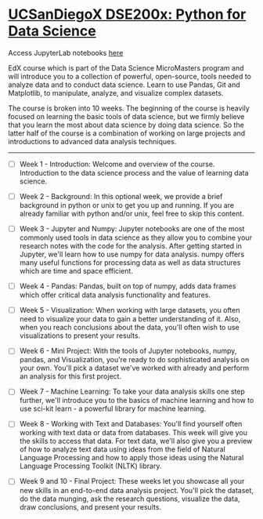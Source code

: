 # [UCSanDiegoX DSE200x: Python for Data Science](https://www.edx.org/course/python-data-science-uc-san-diegox-dse200x)

Access JupyterLab notebooks [here](https://mybinder.org/v2/gh/strongdan/UCSanDiegoX-DSE200x-Python-for-Data-Science/master)

EdX course which is part of the Data Science MicroMasters program and will introduce you to a collection of powerful, open-source, tools needed to analyze data and to conduct data science. Learn to use Pandas, Git and Matplotlib, to manipulate, analyze, and visualize complex datasets.

The course is broken into 10 weeks.  The beginning of the course is heavily focused on learning the basic tools of data science, but we firmly believe that you learn the most about data science by doing data science.  So the latter half of the course is a combination of working on large projects and introductions to advanced data analysis techniques.

---

- [ ] Week 1 - Introduction:  Welcome and overview of the course.  Introduction to the data science process and the value of learning data science.

- [ ] Week 2 - Background:  In this optional week, we provide a brief background in python or unix to get you up and running.  If you are already familiar with python and/or unix, feel free to skip this content.

- [ ] Week 3 - Jupyter and Numpy:  Jupyter notebooks are one of the most commonly used tools in data science as they allow you to combine your research notes with the code for the analysis.  After getting started in Jupyter, we'll learn how to use numpy for data analysis.  numpy offers many useful functions for processing data as well as data structures which are time and space efficient.

- [ ] Week 4 - Pandas:  Pandas, built on top of numpy,  adds data frames which offer critical data analysis functionality and features.

- [ ] Week 5 - Visualization:  When working with large datasets, you often need to visualize your data to gain a better understanding of it. Also, when you reach conclusions about the data, you'll often wish to use visualizations to present your results.

- [ ] Week 6 - Mini Project:  With the tools of Jupyter notebooks, numpy, pandas, and Visualization, you're ready to do sophisticated analysis on your own.  You'll pick a dataset we've worked with already and perform an analysis for this first project.

- [ ] Week 7 - Machine Learning:  To take your data analysis skills one step further, we'll introduce you to the basics of machine learning and how to use sci-kit learn - a powerful library for machine learning.

- [ ] Week 8 - Working with Text and Databases:  You'll find yourself often working with text data or data from databases.  This week will give you the skills to access that data.  For text data, we'll also give you a preview of how to analyze text data using ideas from the field of Natural Language Processing and how to apply those ideas using the Natural Language Processing Toolkit (NLTK) library.

- [ ] Week 9 and 10 - Final Project:  These weeks let you showcase all your new skills in an end-to-end data analysis project.  You'll pick the dataset, do the data munging, ask the research questions, visualize the data, draw conclusions, and present your results. 
